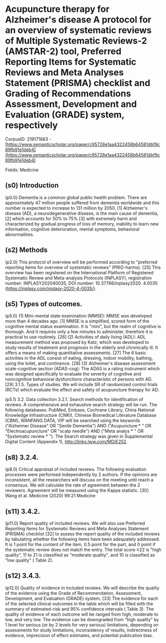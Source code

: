 # Acupuncture therapy for Alzheimer's disease A protocol for an overview of systematic reviews of Multiple Systematic Reviews-2 (AMSTAR-2) tool, Preferred Reporting Items for Systematic Reviews and Meta Analyses Statement (PRISMA) checklist and Grading of Recommendations Assessment, Development and Evaluation (GRADE) system, respectively

CorpusID: 219171683 - [https://www.semanticscholar.org/paper/c95728e1aa4322458b64581dbf9c89fb91e1deb4](https://www.semanticscholar.org/paper/c95728e1aa4322458b64581dbf9c89fb91e1deb4)

Fields: Medicine

## (s0) Introduction
(p0.0) Dementia is a common global public health problem. There are approximately 47 million people suffered from dementia worldwide and this number is expected to increase to 131 million by 2050. [1] Alzheimer's disease (AD), a neurodegenerative disease, is the main cause of dementia, [2] which accounts for 50% to 75% [3] with extremely harm and characterized by gradual progress of loss of memory, inability to learn new information, cognitive deterioration, mental symptoms, behavioral abnormalities.
## (s2) Methods
(p2.0) This protocol of overview will be performed according to "preferred reporting items for overview of systematic reviews" (PRIO-harms). [25] This overview has been registered on the International Platform of Registered Systematic Review and Meta-analysis Protocols (INPLASY), registration number: INPLASY202040035, DOI number: 10.37766/inplasy2020. 4.0035 (https://inplasy.com/inplasy-2020-4-0035/).
## (s5) Types of outcomes.
(p5.0) (1) Mini-mental state examination (MMSE): MMSE was developed more than 4 decades ago. [1] MMSE is a simplified, scored form of the cognitive mental status examination. It is "mini", but the realm of cognitive is thorough. And it requires only a few minutes to administer, therefore it is practical to use routinely. [26] (2) Activities of daily living (ADL): ADL measurement method was proposed by Katz, which was developed to study results of treatment and prognosis in the elderly and chronically ill. It offers a means of making quantitative assessments. [27] The 6 basic activities in the ADL consist of eating, dressing, indoor mobility, bathing, using the toilet, and continence. [28] (3) Alzheimer's disease assessment scale-cognitive section (ADAS-cog): The ADAS is a rating instrument which was designed specifically to evaluate the severity of cognitive and noncognitive behavioral dysfunctions characteristic of persons with AD. [29] 3.1.5. Types of studies. We will include SR of randomized control trials (RCTs) which evaluate the effect and safety of acupuncture therapy for AD.

(p5.1) 3.2. Data collection 3.2.1. Search methods for identification of reviews. A comprehensive and exhaustive search strategy will be run. The following databases: PubMed, Embase, Cochrane Library, China National Knowledge Infrastructure (CNKI), Chinese Biomedical Literature Database (CBM), WANFANG DATA, VIP will be searched using the keywords ("Alzheimer Disease" OR "Senile Dementia") AND ("Acupuncture * " OR "Electroacupuncture" OR "scalp needle") AND ("Meta analys * " OR "Systematic review * "). The Search strategy was given in Supplemental Digital Content (Appendix 1), http://links.lww.com/MD/E252.
## (s8) 3.2.4.
(p8.0) Critical appraisal of included reviews. The following evaluation processes were performed independently by 2 authors. If the opinions are inconsistent, all the researchers will discuss on the meeting until reach a consensus. We will calculate the rate of agreement between the 2 reviewers. Agreement will be measured using the Kappa statistic. [30] Wang et al. Medicine (2020) 99:21 Medicine
## (s11) 3.4.2.
(p11.0) Report quality of included reviews. We will also use Preferred Reporting Items for Systematic Reviews and Meta Analyses Statement (PRISMA) checklist [32] to assess the report quality of the included reviews by tabulating whether the following items have been adequately addressed. It is 1 point for the content of the item, 0.5 point for the part, and 0 point if the systematic review does not match the entry. The total score ≥22 is "high quality", 11 to 21 is classified as "moderate quality", and 10 is classified as "low quality" ( Table 2).
## (s12) 3.4.3.
(p12.0) Quality of evidence in included reviews. We will describe the quality of the evidence using the Grade of Recommendation, Assessment, Development, and Evaluation (GRADE) system. [33] The evidence for each of the selected clinical outcomes in the table which will be filled with the summary of estimated-risk and 95% confidence intervals ( Table 3). The quality of evidence of each outcome will be ranged from high, moderate to low, and very low. The evidence can be downgraded from "high quality" by 1 level for serious (or by 2 levels for very serious) limitations, depending on assessments for study limitations, inconsistency of results, indirectness of evidence, imprecision of effect estimates, and potential publication bias.
